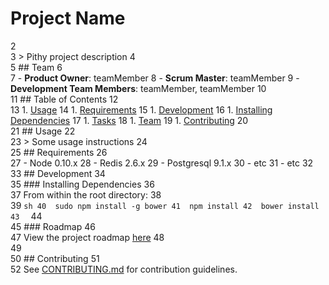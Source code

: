 # Project Name
2	
3	> Pithy project description
4	
5	## Team
6	
7	  - __Product Owner__: teamMember
8	  - __Scrum Master__: teamMember
9	  - __Development Team Members__: teamMember, teamMember
10	
11	## Table of Contents
12	
13	1. [Usage](#Usage)
14	1. [Requirements](#requirements)
15	1. [Development](#development)
16	    1. [Installing Dependencies](#installing-dependencies)
17	    1. [Tasks](#tasks)
18	1. [Team](#team)
19	1. [Contributing](#contributing)
20	
21	## Usage
22	
23	> Some usage instructions
24	
25	## Requirements
26	
27	- Node 0.10.x
28	- Redis 2.6.x
29	- Postgresql 9.1.x
30	- etc
31	- etc
32	
33	## Development
34	
35	### Installing Dependencies
36	
37	From within the root directory:
38	
39	```sh
40	sudo npm install -g bower
41	npm install
42	bower install
43	```
44	
45	### Roadmap
46	
47	View the project roadmap [here](LINK_TO_PROJECT_ISSUES)
48	
49	
50	## Contributing
51	
52	See [CONTRIBUTING.md](CONTRIBUTING.md) for contribution guidelines.
